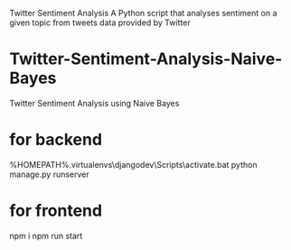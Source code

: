 Twitter Sentiment Analysis
A Python script that analyses sentiment on a given topic from tweets data provided by Twitter
# Twitter-Sentiment-Analysis-Naive-Bayes
Twitter Sentiment Analysis using Naive Bayes
# for backend
%HOMEPATH%\.virtualenvs\djangodev\Scripts\activate.bat
python manage.py runserver
# for frontend
npm i
npm run start
